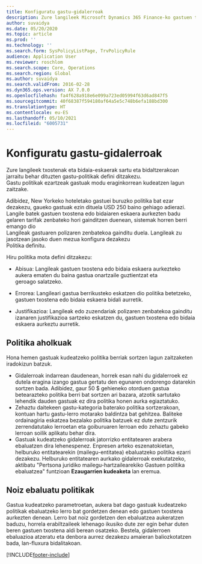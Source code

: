 ```yaml
---
title: Konfiguratu gastu-gidalerroak
description: Zure langileek Microsoft Dynamics 365 Finance-ko gastuen txostenak eta bidaia-eskaerak sartu eta bidaltzerakoan jarraitu behar dituzten gastu-politikak konfigura ditzakezu.
author: suvaidya
ms.date: 05/20/2020
ms.topic: article
ms.prod: ''
ms.technology: ''
ms.search.form: SysPolicyListPage, TrvPolicyRule
audience: Application User
ms.reviewer: roschlom
ms.search.scope: Core, Operations
ms.search.region: Global
ms.author: suvaidya
ms.search.validFrom: 2016-02-28
ms.dyn365.ops.version: AX 7.0.0
ms.openlocfilehash: fa4f628a918e6e099a723ed05994f63d6ad847f5
ms.sourcegitcommit: 40f68387f594180af64a5e5c748b6efa188bd300
ms.translationtype: HT
ms.contentlocale: eu-ES
ms.lasthandoff: 05/10/2021
ms.locfileid: "6005731"
---
```

# <a name="set-up-expense-policies"></a>Konfiguratu gastu-gidalerroak

Zure langileek txostenak eta bidaia-eskaerak sartu eta bidaltzerakoan jarraitu behar dituzten gastu-politikak defini ditzakezu.         
Gastu politikak ezartzeak gastuak modu eraginkorrean kudeatzen lagun zaitzake.         

Adibidez, New Yorkeko hoteletako gastuei buruzko politika bat ezar dezakezu, gaueko gastuak ezin dituela USD 250 baino gehiago adierazi.       
Langile batek gastuen txostena edo bidaiaren eskaera aurkezten badu gelaren tarifak zenbateko hori gainditzen duenean, sistemak horren berri emango dio        
Langileak gastuaren polizaren zenbatekoa gainditu duela. Langileak zu jasotzean jasoko duen mezua konfigura dezakezu        
Politika definitu.      
        
Hiru politika mota defini ditzakezu:         
        
- Abisua: Langileak gastuen txostena edo bidaia eskaera aurkezteko aukera ematen du baina gastua onartzaile guztientzat eta        
  geroago salatzeko.        

- Errorea: Langileari gastua berrikusteko eskatzen dio politika betetzeko, gastuen txostena edo bidaia eskaera bidali aurretik.       
 
 - Justifikazioa: Langileak edo zuzendariak polizaren zenbatekoa gainditu izanaren justifikazioa sartzeko eskatzen du, gastuen txostena edo bidaia eskaera aurkeztu aurretik.        

## <a name="policy-tips"></a>Politika aholkuak
Hona hemen gastuak kudeatzeko politika berriak sortzen lagun zaitzaketen iradokizun batzuk. 
* Gidalerroak indarrean daudenean, horrek esan nahi du gidalerroek ez dutela eragina izango gastua gertatu den egunaren ondorengo datarekin sortzen bada. Adibidez, gaur 50 $ gehieneko otorduen gastua betearazteko politika berri bat sortzen ari bazara, atzotik sartutako lehendik dauden gastuak ez dira politika honen aurka egiaztatuko.
* Zehaztu daitekeen gastu-kategoria baterako politika sortzerakoan, kontuan hartu gastu-lerro motarako baldintza bat gehitzea. Baliteke ordainagiria eskatzea bezalako politika batzuek ez dute zentzurik zerrendatutako lerroetan eta goiburuaren lerroan edo zehaztu gabeko lerroan soilik aplikatu behar dira. 
* Gastuak kudeatzeko gidalerroak jatorrizko entitatearen arabera ebaluatzen dira lehenespenez. Enpresen arteko eszenatokietan, helburuko entitatearekin (mailegu-entitatea) ebaluatzeko politika ezarri dezakezu. Helburuko entitatearen aurkako gidalerroak exekutatzeko, aktibatu "Pertsona juridiko mailegu-hartzailearekiko Gastuen politika ebaluatzea" funtzioan **Ezaugarrien kudeaketa** lan eremua.

## <a name="when-to-evaluate-policies"></a>Noiz ebaluatu politikak

Gastua kudeatzeko parametroetan, aukera bat dago gastuak kudeatzeko politikak ebaluatzeko lerro bat gordetzen denean edo gastuen txostena aurkezten denean. Lerro bat noiz gordetzen den ebaluatzea aukeratzen baduzu, horrela erabiltzaileek lehenago ikusiko dute zer egin behar duten beren gastuen txostena aldi berean osatzeko. Bestela, gidalerroen ebaluazioa atzeratu eta denbora aurrez dezakezu amaieran baliozkotatzen bada, lan-fluxura bidalitakoan.


[!INCLUDE[footer-include](../includes/footer-banner.md)]